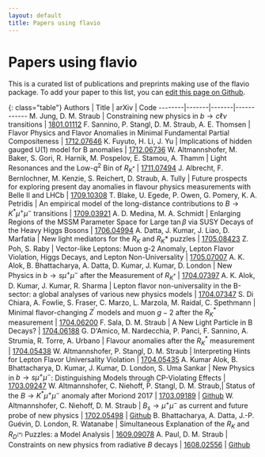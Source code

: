 ```yaml
---
layout: default
title: Papers using flavio
---
```


# Papers using flavio

This is a curated list of publications and preprints making use of the flavio package. To add your paper to this list, you can [edit this page on Github](https://github.com/flav-io/flav-io.github.io/blob/master/papers.md).


{: class="table"}
Authors | Title | arXiv | Code
--------|-------|-------|------------
M. Jung, D. M. Straub | Constraining new physics in $b\to c\ell\nu$ transitions | [1801.01112](https://arxiv.org/abs/1801.01112)
F. Sannino, P. Stangl, D. M. Straub, A. E. Thomsen | Flavor Physics and Flavor Anomalies in Minimal Fundamental Partial Compositeness | [1712.07646](https://arxiv.org/abs/1712.07646)
K. Fuyuto, H. Li, J. Yu | Implications of hidden gauged U(1) model for B anomalies | [1712.06736](https://arxiv.org/abs/1712.06736)
W. Altmannshofer, M. Baker, S. Gori, R. Harnik, M. Pospelov, E. Stamou, A. Thamm | Light Resonances and the Low-$q^2$ Bin of $R_{K^\ast}$ | [1711.07494](https://arxiv.org/abs/1711.07494)
J. Albrecht, F. Bernlochner, M. Kenzie, S. Reichert, D. Straub, A. Tully | Future prospects for exploring present day anomalies in flavour physics measurements with Belle II and LHCb | [1709.10308](https://arxiv.org/abs/1709.10308)
T. Blake, U. Egede, P. Owen, G. Pomery, K. A. Petridis | An empirical model of the long-distance contributions to $B\to K^\ast\mu^+\mu^-$ transitions | [1709.03921](https://arxiv.org/abs/1709.03921)
A. D. Medina, M. A. Schmidt |  Enlarging Regions of the MSSM Parameter Space for Large $\tan\beta$ via SUSY Decays of the Heavy Higgs Bosons | [1706.04994](https://arxiv.org/abs/1706.04994)
A. Datta, J. Kumar, J. Liao, D. Marfatia | New light mediators for the $R_K$ and $R_K*$ puzzles | [1705.08423](https://arxiv.org/abs/1705.08423)
Z. Poh, S. Raby | Vector-like Leptons: Muon g-2 Anomaly, Lepton Flavor Violation, Higgs Decays, and Lepton Non-Universality | [1705.07007](https://arxiv.org/abs/1705.07007)
A. K. Alok, B. Bhattacharya, A. Datta, D. Kumar, J. Kumar, D. London | New Physics in $b \rightarrow s \mu^+ \mu^-$ after the Measurement of $R_{K^\ast}$ | [1704.07397](https://arxiv.org/abs/1704.07397)
A. K. Alok, D. Kumar, J. Kumar, R. Sharma | Lepton flavor non-universality in the B-sector: a global analyses of various new physics models | [1704.07347](https://arxiv.org/abs/1704.07347)
S. Di Chiara, A. Fowlie, S. Fraser, C. Marzo, L. Marzola, M. Raidal, C. Spethmann | Minimal flavor-changing $Z^\prime$ models and muon $g-2$ after the $R_K^\ast$ measurement | [1704.06200](https://arxiv.org/abs/1704.06200)
F. Sala, D. M. Straub | A New Light Particle in B Decays? | [1704.06188](https://www.arxiv.org/abs/1704.06188)
G. D'Amico, M. Nardecchia, P. Panci, F. Sannino, A. Strumia, R. Torre, A. Urbano | Flavour anomalies after the $R_K^\ast$ measurement | [1704.05438](https://arxiv.org/abs/1704.05438)
W. Altmannshofer, P. Stangl, D. M. Straub | Interpreting Hints for Lepton Flavor Universality  Violation | [1704.05435](https://www.arxiv.org/abs/1704.05435)
A. Kumar Alok, B. Bhattacharya, D. Kumar, J. Kumar, D. London, S. Uma Sankar | New Physics in $b \rightarrow s \mu^+ \mu^-$: Distinguishing Models through CP-Violating Effects | [1703.09247](https://arxiv.org/abs/1703.09247)
W. Altmannshofer, C. Niehoff, P. Stangl, D. M. Straub,| Status of the $B\to K^\ast\mu^+\mu^-$ anomaly after Moriond 2017 | [1703.09189](https://www.arxiv.org/abs/1703.09189) | [Github](https://github.com/DavidMStraub/paper-bkstarmumu-anss)
W. Altmannshofer, C. Niehoff, D. M. Straub | $B_s\to\mu^+\mu^-$ as current and future probe of new physics | [1702.05498](https://www.arxiv.org/abs/1702.05498) | [Github](https://github.com/DavidMStraub/paper-bsmumu-ans)
B. Bhattacharya, A. Datta, J.-P. Guévin, D. London, R. Watanabe | Simultaneous Explanation of the $R_K$ and $R_{D^{(\ast)}}$ Puzzles: a Model Analysis | [1609.09078](https://arxiv.org/abs/1609.09078)
A. Paul, D. M. Straub | Constraints on new physics from radiative $B$ decays | [1608.02556](https://www.arxiv.org/abs/1608.02556) | [Github](https://github.com/DavidMStraub/paper-bvgamma-ps)
